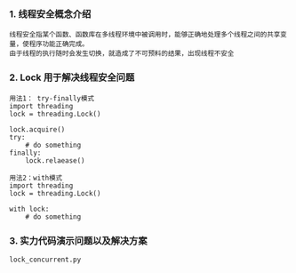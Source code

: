 ### 1. 线程安全概念介绍
```
线程安全指某个函数、函数库在多线程环境中被调用时，能够正确地处理多个线程之间的共享变量，使程序功能正确完成。
由于线程的执行随时会发生切换，就造成了不可预料的结果，出现线程不安全

```

### 2. Lock 用于解决线程安全问题
```
用法1： try-finally模式
import threading
lock = threading.Lock()

lock.acquire()
try:
    # do something
finally:
    lock.relaease()

用法2：with模式
import threading
lock = threading.Lock()

with lock:
    # do something
```


### 3. 实力代码演示问题以及解决方案
```
lock_concurrent.py
```
